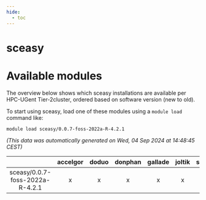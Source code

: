 ```yaml
---
hide:
  - toc
---
```


sceasy
======

# Available modules


The overview below shows which sceasy installations are available per HPC-UGent Tier-2cluster, ordered based on software version (new to old).

To start using sceasy, load one of these modules using a `module load` command like:

```shell
module load sceasy/0.0.7-foss-2022a-R-4.2.1
```

*(This data was automatically generated on Wed, 04 Sep 2024 at 14:48:45 CEST)*  

| |accelgor|doduo|donphan|gallade|joltik|shinx|skitty|
| :---: | :---: | :---: | :---: | :---: | :---: | :---: | :---: |
|sceasy/0.0.7-foss-2022a-R-4.2.1|x|x|x|x|x|-|x|
